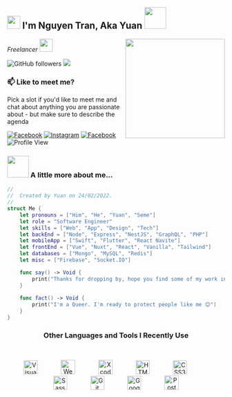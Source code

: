 <h2><img src="https://emojis.slackmojis.com/emojis/images/1531849430/4246/blob-sunglasses.gif?1531849430" width="30"/> I'm Nguyen Tran, Aka Yuan <img src="https://media.giphy.com/media/12oufCB0MyZ1Go/giphy.gif" width="50"></h2>
<img align='right' src="https://media.giphy.com/media/M9gbBd9nbDrOTu1Mqx/giphy.gif" width="230">
<p><em>Freelancer <img src="https://media.giphy.com/media/WUlplcMpOCEmTGBtBW/giphy.gif" width="30"> 
</em></p>

![GitHub followers](https://img.shields.io/github/followers/nguyenshort?label=Follow&style=social)
![](https://visitor-badge.glitch.me/badge?page_id=nguyenshort)
### 📫 Like to meet me?

Pick a slot if you'd like to meet me and chat about anything you are passionate about - but make sure to describe the agenda


[![Facebook](https://img.shields.io/badge/Facebook-1877F2?style=for-the-badge&logo=facebook&logoColor=white)](https://www.facebook.com/ping.dth/)
[![Instagram](https://img.shields.io/badge/Instagram-E4405F?style=for-the-badge&logo=instagram&logoColor=white)](https://www.instagram.com/dnstylish/)
[![Facebook](https://img.shields.io/badge/GitHub-100000?style=for-the-badge&logo=github&logoColor=white)](https://github.com/dnstylish)
![Profile View](https://komarev.com/ghpvc/?username=dnstylish&color=blue&style=for-the-badge)

### <img src="https://media.giphy.com/media/VgCDAzcKvsR6OM0uWg/giphy.gif" width="50"> A little more about me...

```swift
//
//  Created by Yuan on 24/02/2022.
//
struct Me {
    let pronouns = ["Him", "He", "Yuan", "Seme"]
    let role = "Software Engineer"
    let skills = ["Web", "App", "Design", "Tech"]
    let backEnd = ["Node", "Express", "NestJS", "GraphQL", "PHP"]
    let mobileApp = ["Swift", "Flutter", "React Navite"]
    let frontEnd = ["Vue", "Nuxt", "React", "Vanilla", "Tailwind"]
    let databases = ["Mongo", "MySQL", "Redis"]
    let misc = ["Firebase", "Socket.IO"]

    func say() -> Void {
        print("Thanks for dropping by, hope you find some of my work interesting.")
    }
    
    func fact() -> Void {
        print("I'm a Queer. I'm ready to protect people like me 😊")
    }
}
```

<h3 align="center"><b>Other Languages and Tools I Recently Use</b></h3>
<br>
<p align="center">
    <img alt="Visual Studio Code" width="32px" src="https://cdn.jsdelivr.net/gh/devicons/devicon/icons/vscode/vscode-original.svg" style="padding-right:50px;" />
    <img alt="Webstorm" width="33px" src="https://developer.apple.com/design/human-interface-guidelines/macos/images/app-icon-realistic-materials_2x.png" style="padding-right:50px;" />
    <img alt="Xcode" width="33px" src="https://upload.wikimedia.org/wikipedia/commons/thumb/7/71/WebStorm_Icon.png/1024px-WebStorm_Icon.png" style="padding-right:50px;" />
    <img alt="HTML5" width="32px" src="https://cdn.jsdelivr.net/gh/devicons/devicon/icons/html5/html5-original.svg" style="padding-right:50px;" />
    <img alt="CSS3" width="32px" src="https://cdn.jsdelivr.net/gh/devicons/devicon/icons/css3/css3-original.svg" style="padding-right:50px;" />
    <img alt="Sass" width="32px" src="https://cdn.jsdelivr.net/gh/devicons/devicon/icons/sass/sass-original.svg" style="padding-right:50px;" />
    <img alt="Git" width="32px" src="https://cdn.jsdelivr.net/gh/devicons/devicon/icons/git/git-original.svg" style="padding-right:50px;" />
    <img alt="GoogleCloud" width="32px" src="https://cdn.jsdelivr.net/gh/devicons/devicon/icons/googlecloud/googlecloud-original.svg" style="padding-right:50px;" />
    <img alt="Postman" width="33px" src="https://user-images.githubusercontent.com/70565731/157870665-116d3603-528b-4725-892a-f8bfc7b1f152.png" />
</p>

